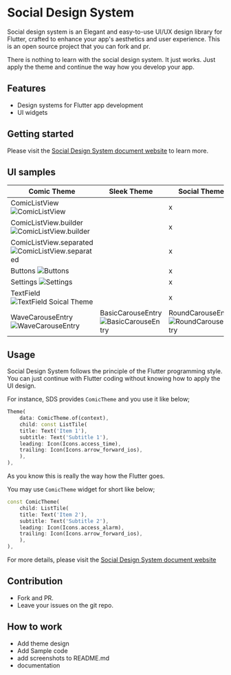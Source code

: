 # Social Design System

Social design system is an Elegant and easy-to-use UI/UX design library for Flutter, crafted to enhance your app's aesthetics and user experience. This is an open source project that you can fork and pr.

There is nothing to learn with the social design system. It just works. Just apply the theme and continue the way how you develop your app.

## Features

- Design systems for Flutter app development
- UI widgets

## Getting started

Please visit the [Social Design System document website](https://thruthesky.github.io/social_design_system/) to learn more.

## UI samples

| Comic Theme                                                                                                                                | Sleek Theme                                                                                                               | Social Theme                                                                                                              |
| ------------------------------------------------------------------------------------------------------------------------------------------ | ------------------------------------------------------------------------------------------------------------------------- | ------------------------------------------------------------------------------------------------------------------------- |
| ComicListView![ComicListView](https://thruthesky.github.io/social_design_system/images/comic_list_view.jpg)                                |                                                                                                                           | x                                                                                                                         |
| ComicListView.builder ![ComicListView.builder](https://thruthesky.github.io/social_design_system/images/comic_list_view_builder.jpg)       |                                                                                                                           | x                                                                                                                         |
| ComicListView.separated ![ComicListView.separated](https://thruthesky.github.io/social_design_system/images/comic_list_view_separated.jpg) |                                                                                                                           | x                                                                                                                         |
| Buttons ![Buttons](https://thruthesky.github.io/social_design_system/images/buttons.jpg)                                                   |                                                                                                                           | x                                                                                                                         |
| Settings ![Settings](https://thruthesky.github.io/social_design_system/images/settings.jpg)                                                |                                                                                                                           | x                                                                                                                         |
| TextField ![TextField Soical Theme](https://thruthesky.github.io/social_design_system/images/comic.text_field.jpg)                         |                                                                                                                           | x                                                                                                                         |
| WaveCarouseEntry ![WaveCarouseEntry](https://thruthesky.github.io/social_design_system/images/wave_carousel_entry.gif)                     | BasicCarouseEntry ![BasicCarouseEntry](https://thruthesky.github.io/social_design_system/images/basic_carousel_entry.gif) | RoundCarouseEntry ![RoundCarouseEntry](https://thruthesky.github.io/social_design_system/images/round_carousel_entry.gif) |

## Usage

Social Design System follows the principle of the Flutter programming style. You can just continue with Flutter coding without knowing how to apply the UI design.

For instance, SDS provides `ComicTheme` and you use it like below;

```dart
Theme(
    data: ComicTheme.of(context),
    child: const ListTile(
    title: Text('Item 1'),
    subtitle: Text('Subtitle 1'),
    leading: Icon(Icons.access_time),
    trailing: Icon(Icons.arrow_forward_ios),
    ),
),
```

As you know this is really the way how the Flutter goes.

You may use `ComicTheme` widget for short like below;

```dart
const ComicTheme(
    child: ListTile(
    title: Text('Item 2'),
    subtitle: Text('Subtitle 2'),
    leading: Icon(Icons.access_alarm),
    trailing: Icon(Icons.arrow_forward_ios),
    ),
),
```

For more details, please visit the [Social Design System document website](https://thruthesky.github.io/social_design_system/)

## Contribution

- Fork and PR.
- Leave your issues on the git repo.

## How to work

- Add theme design
- Add Sample code
- add screenshots to README.md
- documentation
